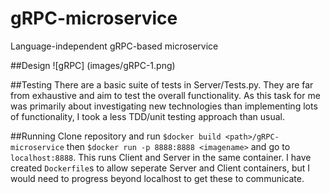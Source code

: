 # gRPC-microservice
Language-independent gRPC-based microservice

##Design
![gRPC] (images/gRPC-1.png)

##Testing
There are a basic suite of tests in Server/Tests.py. They are far from exhaustive and aim to test the overall functionality. As this task for me was primarily about investigating new technologies than implementing lots of functionality, I  took a less TDD/unit testing approach than usual.

##Running
Clone repository and run `$docker build <path>/gRPC-microservice` then `$docker run -p 8888:8888 <imagename>` and go to `localhost:8888`. This runs Client and Server in  the same container. I have created `Dockerfile`s to allow seperate Server and Client containers, but I would need to progress beyond localhost to get these to communicate. 